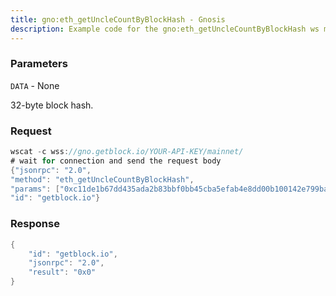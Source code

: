 ```yaml
---
title: gno:eth_getUncleCountByBlockHash - Gnosis
description: Example code for the gno:eth_getUncleCountByBlockHash ws method. Сomplete guide on how to use gno:eth_getUncleCountByBlockHash ws in GetBlock.io Web3 documentation.
---
```


### Parameters


`DATA` - None

32-byte block hash.

### Request

``` java
wscat -c wss://gno.getblock.io/YOUR-API-KEY/mainnet/ 
# wait for connection and send the request body 
{"jsonrpc": "2.0",
"method": "eth_getUncleCountByBlockHash",
"params": ["0xc11de1b67dd435ada2b83bbf0bb45cba5efab4e8dd00b100142e799ba902dddc"],
"id": "getblock.io"}
```

###  Response

``` java
{
    "id": "getblock.io",
    "jsonrpc": "2.0",
    "result": "0x0"
}
```

